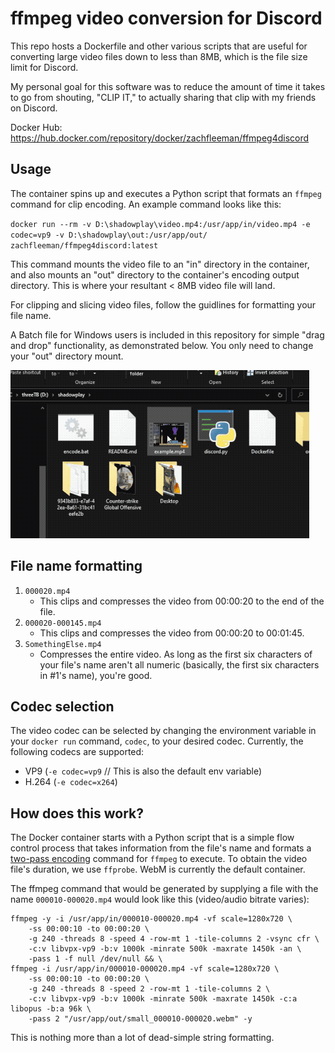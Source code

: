 # ffmpeg video conversion for Discord
This repo hosts a Dockerfile and other various scripts that are useful for converting large video files down to less than 8MB, which is the file size limit for Discord.

My personal goal for this software was to reduce the amount of time it takes to go from shouting, "CLIP IT," to actually sharing that clip with my friends on Discord.

Docker Hub: https://hub.docker.com/repository/docker/zachfleeman/ffmpeg4discord

## Usage
The container spins up and executes a Python script that formats an `ffmpeg` command for clip encoding. An example command looks like this:

`docker run --rm -v D:\shadowplay\video.mp4:/usr/app/in/video.mp4 -e codec=vp9 -v D:\shadowplay\out:/usr/app/out/ zachfleeman/ffmpeg4discord:latest`

This command mounts the video file to an "in" directory in the container, and also mounts an "out" directory to the container's encoding output directory. This is where your resultant < 8MB video file will land.

For clipping and slicing video files, follow the guidlines for formatting your file name.

A Batch file for Windows users is included in this repository for simple "drag and drop" functionality, as demonstrated below. You only need to change your "out" directory mount.

![](encode_gif.gif)

## File name formatting
1) `000020.mp4`
    - This clips and compresses the video from 00:00:20 to the end of the file.
2) `000020-000145.mp4`
    - This clips and compresses the video from 00:00:20 to 00:01:45.
3) `SomethingElse.mp4`
    - Compresses the entire video. As long as the first six characters of your file's name aren't all numeric (basically, the first six characters in #1's name), you're good.

## Codec selection
The video codec can be selected by changing the environment variable in your `docker run` command, `codec`, to your desired codec. Currently, the following codecs are supported:

- VP9 (`-e codec=vp9` // This is also the default env variable)
- H.264 (`-e codec=x264`)

## How does this work?
The Docker container starts with a Python script that is a simple flow control process that takes information from the file's name and formats a [two-pass encoding](https://trac.ffmpeg.org/wiki/Encode/VP9) command for `ffmpeg` to execute. To obtain the video file's duration, we use `ffprobe`. WebM is currently the default container.

The ffmpeg command that would be generated by supplying a file with the name `000010-000020.mp4` would look like this (video/audio bitrate varies):

```
ffmpeg -y -i /usr/app/in/000010-000020.mp4 -vf scale=1280x720 \
    -ss 00:00:10 -to 00:00:20 \
    -g 240 -threads 8 -speed 4 -row-mt 1 -tile-columns 2 -vsync cfr \
    -c:v libvpx-vp9 -b:v 1000k -minrate 500k -maxrate 1450k -an \
    -pass 1 -f null /dev/null && \
ffmpeg -i /usr/app/in/000010-000020.mp4 -vf scale=1280x720 \
    -ss 00:00:10 -to 00:00:20 \
    -g 240 -threads 8 -speed 2 -row-mt 1 -tile-columns 2 \
    -c:v libvpx-vp9 -b:v 1000k -minrate 500k -maxrate 1450k -c:a libopus -b:a 96k \
    -pass 2 "/usr/app/out/small_000010-000020.webm" -y
```

This is nothing more than a lot of dead-simple string formatting.